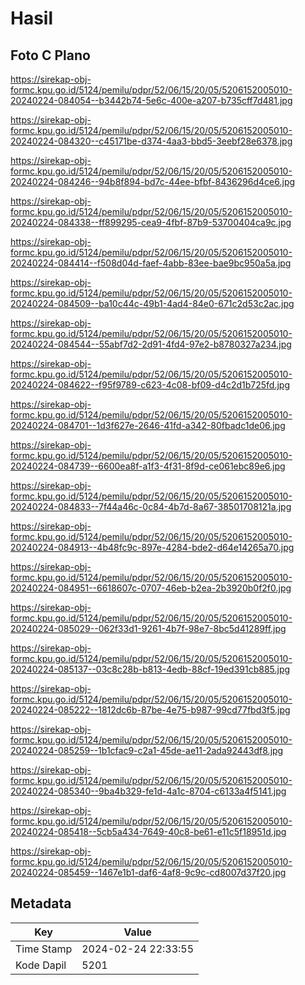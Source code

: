 # Hasil

## Foto C Plano

https://sirekap-obj-formc.kpu.go.id/5124/pemilu/pdpr/52/06/15/20/05/5206152005010-20240224-084054--b3442b74-5e6c-400e-a207-b735cff7d481.jpg

https://sirekap-obj-formc.kpu.go.id/5124/pemilu/pdpr/52/06/15/20/05/5206152005010-20240224-084320--c45171be-d374-4aa3-bbd5-3eebf28e6378.jpg

https://sirekap-obj-formc.kpu.go.id/5124/pemilu/pdpr/52/06/15/20/05/5206152005010-20240224-084246--94b8f894-bd7c-44ee-bfbf-8436296d4ce6.jpg

https://sirekap-obj-formc.kpu.go.id/5124/pemilu/pdpr/52/06/15/20/05/5206152005010-20240224-084338--ff899295-cea9-4fbf-87b9-53700404ca9c.jpg

https://sirekap-obj-formc.kpu.go.id/5124/pemilu/pdpr/52/06/15/20/05/5206152005010-20240224-084414--f508d04d-faef-4abb-83ee-bae9bc950a5a.jpg

https://sirekap-obj-formc.kpu.go.id/5124/pemilu/pdpr/52/06/15/20/05/5206152005010-20240224-084509--ba10c44c-49b1-4ad4-84e0-671c2d53c2ac.jpg

https://sirekap-obj-formc.kpu.go.id/5124/pemilu/pdpr/52/06/15/20/05/5206152005010-20240224-084544--55abf7d2-2d91-4fd4-97e2-b8780327a234.jpg

https://sirekap-obj-formc.kpu.go.id/5124/pemilu/pdpr/52/06/15/20/05/5206152005010-20240224-084622--f95f9789-c623-4c08-bf09-d4c2d1b725fd.jpg

https://sirekap-obj-formc.kpu.go.id/5124/pemilu/pdpr/52/06/15/20/05/5206152005010-20240224-084701--1d3f627e-2646-41fd-a342-80fbadc1de06.jpg

https://sirekap-obj-formc.kpu.go.id/5124/pemilu/pdpr/52/06/15/20/05/5206152005010-20240224-084739--6600ea8f-a1f3-4f31-8f9d-ce061ebc89e6.jpg

https://sirekap-obj-formc.kpu.go.id/5124/pemilu/pdpr/52/06/15/20/05/5206152005010-20240224-084833--7f44a46c-0c84-4b7d-8a67-38501708121a.jpg

https://sirekap-obj-formc.kpu.go.id/5124/pemilu/pdpr/52/06/15/20/05/5206152005010-20240224-084913--4b48fc9c-897e-4284-bde2-d64e14265a70.jpg

https://sirekap-obj-formc.kpu.go.id/5124/pemilu/pdpr/52/06/15/20/05/5206152005010-20240224-084951--6618607c-0707-46eb-b2ea-2b3920b0f2f0.jpg

https://sirekap-obj-formc.kpu.go.id/5124/pemilu/pdpr/52/06/15/20/05/5206152005010-20240224-085029--062f33d1-9261-4b7f-98e7-8bc5d41289ff.jpg

https://sirekap-obj-formc.kpu.go.id/5124/pemilu/pdpr/52/06/15/20/05/5206152005010-20240224-085137--03c8c28b-b813-4edb-88cf-19ed391cb885.jpg

https://sirekap-obj-formc.kpu.go.id/5124/pemilu/pdpr/52/06/15/20/05/5206152005010-20240224-085222--1812dc6b-87be-4e75-b987-99cd77fbd3f5.jpg

https://sirekap-obj-formc.kpu.go.id/5124/pemilu/pdpr/52/06/15/20/05/5206152005010-20240224-085259--1b1cfac9-c2a1-45de-ae11-2ada92443df8.jpg

https://sirekap-obj-formc.kpu.go.id/5124/pemilu/pdpr/52/06/15/20/05/5206152005010-20240224-085340--9ba4b329-fe1d-4a1c-8704-c6133a4f5141.jpg

https://sirekap-obj-formc.kpu.go.id/5124/pemilu/pdpr/52/06/15/20/05/5206152005010-20240224-085418--5cb5a434-7649-40c8-be61-e11c5f18951d.jpg

https://sirekap-obj-formc.kpu.go.id/5124/pemilu/pdpr/52/06/15/20/05/5206152005010-20240224-085459--1467e1b1-daf6-4af8-9c9c-cd8007d37f20.jpg


## Metadata

| Key        | Value               |
| ---------- | ------------------- |
| Time Stamp | 2024-02-24 22:33:55 |
| Kode Dapil | 5201                |



